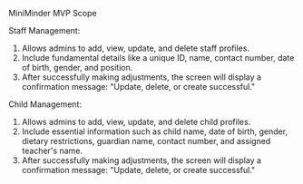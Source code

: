 MiniMinder MVP Scope


Staff Management:
1. Allows admins to add, view, update, and delete staff profiles.
2. Include fundamental details like a unique ID, name, contact number, date of birth, gender, and position.
3. After successfully making adjustments, the screen will display a confirmation message: "Update, delete, or create successful."


Child Management:
1. Allows admins to add, view, update, and delete child profiles.
2. Include essential information such as child name, date of birth, gender, dietary restrictions, guardian name, contact number, and assigned teacher's name.
3. After successfully making adjustments, the screen will display a confirmation message: "Update, delete, or create successful."









